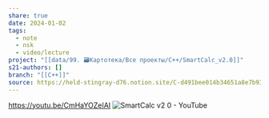 ```yaml
---
share: true
date: 2024-01-02
tags:
  - note
  - nsk
  - video/lecture
project: "[[data/99. 🗃️Картотека/Все проекты/C++/SmartCalc_v2.0]]"
s21-authors: []
branch: "[[C++]]"
source: https://held-stingray-d76.notion.site/C-d491bee014b34651a8e7b93f6be2631c
---
```


https://youtu.be/CmHaYOZeIAI
![SmartCalc v2 0 - YouTube](https://youtu.be/CmHaYOZeIAI)
